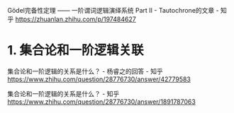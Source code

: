 

Gödel完备性定理 —— 一阶谓词逻辑演绎系统 Part II - Tautochrone的文章 - 知乎
https://zhuanlan.zhihu.com/p/197484627


# 1. 集合论和一阶逻辑关联





集合论和一阶逻辑的关系是什么？ - 杨睿之的回答 - 知乎
https://www.zhihu.com/question/28776730/answer/42779583






集合论和一阶逻辑的关系是什么？ - 知乎
https://www.zhihu.com/question/28776730/answer/1891787063
